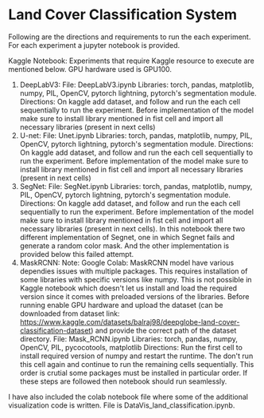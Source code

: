 # Land Cover Classification System

Following are the directions and requirements to run the each experiment. For each experiment a jupyter notebook is provided.

Kaggle Notebook: Experiments that require Kaggle resource to execute are mentioned below. GPU hardware used is GPU100.
    
1. DeepLabV3:
    File: DeepLabV3.ipynb 
    Libraries: torch, pandas, matplotlib, numpy, PIL, OpenCV, pytorch lightning, pytorch's segmentation module.
    Directions: On kaggle add dataset, and follow and run the each cell sequentially to run the experiment. Before implementation of the model make sure to install library mentioned in fist cell and import all necessary libraries (present in next cells) 
2. U-net: 
    File: Unet.ipynb
    Libraries: torch, pandas, matplotlib, numpy, PIL, OpenCV, pytorch lightning, pytorch's segmentation module.
    Directions: On kaggle add dataset, and follow and run the each cell sequentially to run the experiment. Before implementation of the model make sure to install library mentioned in fist cell and import all necessary libraries (present in next cells) 
3. SegNet:
    File: SegNet.ipynb
    Libraries: torch, pandas, matplotlib, numpy, PIL, OpenCV, pytorch lightning, pytorch's segmentation module.
    Directions: On kaggle add dataset, and follow and run the each cell sequentially to run the experiment. Before implementation of the model make sure to install library mentioned in fist cell and import all necessary libraries (present in next cells). In this notebook there two different implementation of Segnet, one in which Segnet fails and generate a random color mask. And the other implementation is provided below this failed attempt. 
4. MaskRCNN:
    Note: Google Colab: MaskRCNN model have various dependies issues with multiple packages. This requires installation of some libraries with specific versions like numpy. This is not possible in Kaggle notebook which doesn't let us install and load the required version since it comes with preloaded versions of the libraries. Before running enable GPU hardware and upload the dataset (can be downloaded from dataset link: https://www.kaggle.com/datasets/balraj98/deepglobe-land-cover-classification-dataset) and provide the correct path of the dataset directory.
    File: Mask_RCNN.ipynb
    Libraries: torch, pandas, numpy, OpenCV, PIL, pycocotools, matplotlib
    Directions: Run the first cell to install required version of numpy and restart the runtime. The don't run this cell again and continue to run the remaining cells sequentially. This order is crutial some packages must be installed in particular order. If these steps are followed then notebook should run seamlessly. 


I have also included the colab notebook file where some of the additional visualization code is written. File is DataVis_land_classification.ipynb. 
